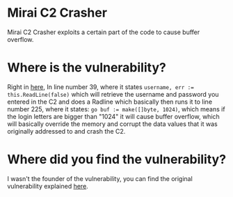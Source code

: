 # Mirai C2 Crasher
Mirai C2 Crasher exploits a certain part of the code to cause buffer overflow.
# Where is the vulnerability?
Right in [here](https://github.com/jgamblin/Mirai-Source-Code/blob/master/mirai/cnc/admin.go), In line number 39, where it states  ```username, err := this.ReadLine(false)```  which will retrieve the username and password you entered in the C2 and does a Radline which basically then runs it to line number 225, where it states: ```go buf := make([]byte, 1024)```, which means if the login letters are bigger than "1024" it will cause buffer overflow, which will basically override the memory and corrupt the data values that it was originally addressed to and crash the C2.
# Where did you find the vulnerability?
I wasn't the founder of the vulnerability, you can find the original vulnerability explained [here](https://www.ankitanubhav.info/post/crash).
